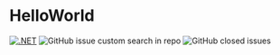 # HelloWorld

[![.NET](https://github.com/MatGitTommy/HelloWorld/actions/workflows/dotnet.yml/badge.svg?branch=master)](https://github.com/MatGitTommy/HelloWorld/actions/workflows/dotnet.yml)
![GitHub issue custom search in repo](https://img.shields.io/github/issues-search/MatGitTommy/HelloWorld?color=red&label=Issue&query=is%3Aissue%20is%3Aopen)
![GitHub closed issues](https://img.shields.io/github/issues-closed/MatGitTommy/HelloWorld)
